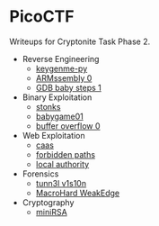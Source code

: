 # PicoCTF

Writeups for Cryptonite Task Phase 2.

- Reverse Engineering
  - [keygenme-py](./rev/keygenme/readme.md)
  - [ARMssembly 0](./rev/armssembly-0/readme.md)
  - [GDB baby steps 1](./rev/gdb-1/readme.md)
- Binary Exploitation
  - [stonks](./bin/stonks/readme.md)
  - [babygame01](./bin/babygame01/readme.md)
  - [buffer overflow 0](./bin/buffer-overflow-0/readme.md)
- Web Exploitation
  - [caas](./web/caas/readme.md)
  - [forbidden paths](./web/forbidden-paths/readme.md)
  - [local authority](./web/local-authority/readme.md)
- Forensics
  - [tunn3l v1s10n](./forensics/tunnel_vision/readme.md)
  - [MacroHard WeakEdge](./forensics/mh_we/readme.md)
- Cryptography
  - [miniRSA](./crypto/minirsa/readme.md)
